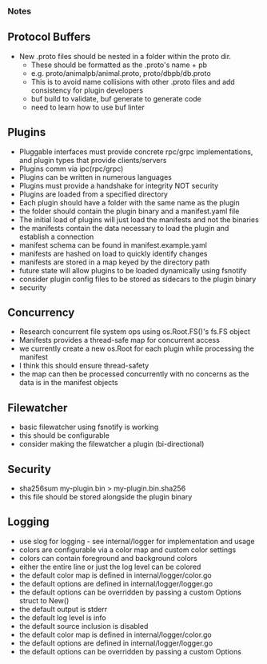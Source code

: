 ### Notes

## Protocol Buffers
- New .proto files should be nested in a folder within the proto dir.
  - These should be formatted as the .proto's name + pb
  - e.g. proto/animalpb/animal.proto, proto/dbpb/db.proto
  - This is to avoid name collisions with other .proto files and add consistency for plugin developers
  - buf build to validate, buf generate to generate code
  - need to learn how to use buf linter

## Plugins
- Pluggable interfaces must provide concrete rpc/grpc implementations, and plugin types that provide clients/servers
- Plugins comm via ipc(rpc/grpc)
- Plugins can be written in numerous languages
- Plugins must provide a handshake for integrity NOT security
- Plugins are loaded from a specified directory
- Each plugin should have a folder with the same name as the plugin
- the folder should contain the plugin binary and a manifest.yaml file
- The initial load of plugins will just load the manifests and not the binaries
- the manifests contain the data necessary to load the plugin and establish a connection
- manifest schema can be found in manifest.example.yaml
- manifests are hashed on load to quickly identify changes
- manifests are stored in a map keyed by the directory path
- future state will allow plugins to be loaded dynamically using fsnotify
- consider plugin config files to be stored as sidecars to the plugin binary
- security 
 
## Concurrency

- Research concurrent file system ops using os.Root.FS()'s fs.FS object
- Manifests provides a thread-safe map for concurrent access
- we currently create a new os.Root for each plugin while processing the manifest 
- I think this should ensure thread-safety
- the map can then be processed concurrently with no concerns as the data is in the manifest objects

## Filewatcher
- basic filewatcher using fsnotify is working
- this should be configurable
- consider making the filewatcher a plugin (bi-directional)

## Security
- sha256sum my-plugin.bin > my-plugin.bin.sha256
- this file should be stored alongside the plugin binary

## Logging
- use slog for logging - see internal/logger for implementation and usage
- colors are configurable via a color map and custom color settings 
- colors can contain foreground and background colors
- either the entire line or just the log level can be colored
- the default color map is defined in internal/logger/color.go
- the default options are defined in internal/logger/logger.go
- the default options can be overridden by passing a custom Options struct to New()
- the default output is stderr
- the default log level is info
- the default source inclusion is disabled
- the default color map is defined in internal/logger/color.go
- the default options are defined in internal/logger/logger.go
- the default options can be overridden by passing a custom Options 